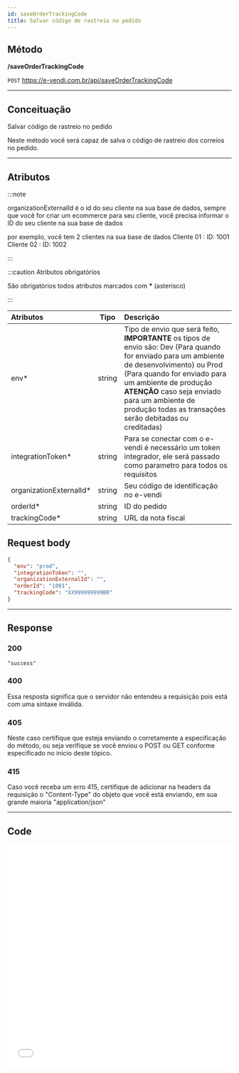 ```yaml
---
id: saveOrderTrackingCode
title: Salvar código de rastreio no pedido
---
```


## Método

**/saveOrderTrackingCode**

`POST` https://e-vendi.com.br/api/saveOrderTrackingCode

---

## Conceituação

Salvar código de rastreio no pedido

Neste método você será capaz de salva o código de rastreio dos correios no pedido.

---

## Atributos

:::note

organizationExternalId é o id do seu cliente na sua base de dados, sempre que você for criar um ecommerce para seu cliente, você precisa informar o ID do seu cliente na sua base de dados

por exemplo, você tem 2 clientes na sua base de dados Cliente 01 : ID: 1001 Cliente 02 : ID: 1002

:::

:::caution Atributos obrigatórios

São obrigatórios todos atributos marcados com **\*** (asterisco)

:::

| Atributos | Tipo | Descrição |
| :-- | :-: | :-- |
| env\* | string | Tipo de envio que será feito, **IMPORTANTE** os tipos de envio são: Dev (Para quando for enviado para um ambiente de desenvolvimento) ou Prod (Para quando for enviado para um ambiente de produção **ATENÇÃO** caso seja enviado para um ambiente de produção todas as transações serão debitadas ou creditadas) |
| integrationToken\* | string | Para se conectar com o e-vendi é necessário um token integrador, ele será passado como parametro para todos os requisitos |
| organizationExternalId\* | string | Seu código de identificação no e-vendi |
| orderId\* | string | ID do pedido |
| trackingCode\* | string | URL da nota fiscal |

## Request body

```json
{
  "env": "prod",
  "integrationToken": "",
  "organizationExternalId": "",
  "orderId": "1001",
  "trackingCode": "XX999999999BR"
}
```

---

## Response

### 200

```
"success"
```

### 400

Essa resposta significa que o servidor não entendeu a requisição pois está com uma sintaxe inválida.

### 405

Neste caso certifique que esteja enviando o corretamente a especificação do método, ou seja verifique se você enviou o POST ou GET conforme especificado no inicio deste tópico.

### 415

Caso você receba um erro 415, certifique de adicionar na headers da requisição o "Content-Type" do objeto que você está enviando, em sua grande maioria "application/json"

---

## Code

<iframe src="//api.apiembed.com/?source=https://raw.githubusercontent.com/e-vendi/e-vendi-docs/main/json-examples/saveOrderTrackingCode.json" frameborder="0" scrolling="no" width="100%" height="500px" seamless></iframe>
